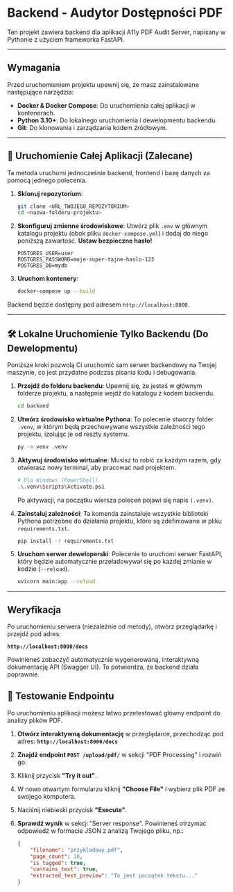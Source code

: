 # Backend - Audytor Dostępności PDF

Ten projekt zawiera backend dla aplikacji A11y PDF Audit Server, napisany w Pythonie z użyciem frameworka FastAPI.

---

## Wymagania

Przed uruchomieniem projektu upewnij się, że masz zainstalowane następujące narzędzia:

- **Docker & Docker Compose**: Do uruchomienia całej aplikacji w kontenerach.
- **Python 3.10+**: Do lokalnego uruchomienia i dewelopmentu backendu.
- **Git**: Do klonowania i zarządzania kodem źródłowym.

---

## 🚀 Uruchomienie Całej Aplikacji (Zalecane)

Ta metoda uruchomi jednocześnie backend, frontend i bazę danych za pomocą jednego polecenia.

1.  **Sklonuj repozytorium**:

    ```bash
    git clone <URL_TWOJEGO_REPOZYTORIUM>
    cd <nazwa-folderu-projektu>
    ```

2.  **Skonfiguruj zmienne środowiskowe**:
    Utwórz plik `.env` w głównym katalogu projektu (obok pliku `docker-compose.yml`) i dodaj do niego poniższą zawartość. **Ustaw bezpieczne hasło!**

    ```env
    POSTGRES_USER=user
    POSTGRES_PASSWORD=moje-super-tajne-haslo-123
    POSTGRES_DB=mydb
    ```

3.  **Uruchom kontenery**:
    ```bash
    docker-compose up --build
    ```

Backend będzie dostępny pod adresem `http://localhost:8000`.

---

## 🛠️ Lokalne Uruchomienie Tylko Backendu (Do Dewelopmentu)

Poniższe kroki pozwolą Ci uruchomić sam serwer backendowy na Twojej maszynie, co jest przydatne podczas pisania kodu i debugowania.

1.  **Przejdź do folderu backendu**:
    Upewnij się, że jesteś w głównym folderze projektu, a następnie wejdź do katalogu z kodem backendu.

    ```bash
    cd backend
    ```

2.  **Utwórz środowisko wirtualne Pythona**:
    To polecenie stworzy folder `.venv`, w którym będą przechowywane wszystkie zależności tego projektu, izolując je od reszty systemu.

    ```bash
    py -m venv .venv
    ```

3.  **Aktywuj środowisko wirtualne**:
    Musisz to robić za każdym razem, gdy otwierasz nowy terminal, aby pracować nad projektem.

    ```bash
    # Dla Windows (PowerShell)
    .\.venv\Scripts\Activate.ps1
    ```

    Po aktywacji, na początku wiersza poleceń pojawi się napis `(.venv)`.

4.  **Zainstaluj zależności**:
    Ta komenda zainstaluje wszystkie biblioteki Pythona potrzebne do działania projektu, które są zdefiniowane w pliku `requirements.txt`.

    ```bash
    pip install -r requirements.txt
    ```

5.  **Uruchom serwer deweloperski**:
    Polecenie to uruchomi serwer FastAPI, który będzie automatycznie przeładowywał się po każdej zmianie w kodzie (`--reload`).
    ```bash
    uvicorn main:app --reload
    ```

---

## Weryfikacja

Po uruchomieniu serwera (niezależnie od metody), otwórz przeglądarkę i przejdź pod adres:

**`http://localhost:8000/docs`**

Powinieneś zobaczyć automatycznie wygenerowaną, interaktywną dokumentację API (Swagger UI). To potwierdza, że backend działa poprawnie.

## 🧪 Testowanie Endpointu

Po uruchomieniu aplikacji możesz łatwo przetestować główny endpoint do analizy plików PDF.

1.  **Otwórz interaktywną dokumentację** w przeglądarce, przechodząc pod adres:
    **`http://localhost:8000/docs`**

2.  **Znajdź endpoint `POST /upload/pdf/`** w sekcji "PDF Processing" i rozwiń go.

3.  Kliknij przycisk **"Try it out"**.

4.  W nowo otwartym formularzu kliknij **"Choose File"** i wybierz plik PDF ze swojego komputera.

5.  Naciśnij niebieski przycisk **"Execute"**.

6.  **Sprawdź wynik** w sekcji "Server response". Powinieneś otrzymać odpowiedź w formacie JSON z analizą Twojego pliku, np.:
    ```json
    {
    	"filename": "przykladowy.pdf",
    	"page_count": 10,
    	"is_tagged": true,
    	"contains_text": true,
    	"extracted_text_preview": "To jest początek tekstu..."
    }
    ```
